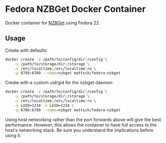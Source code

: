 # Fedora NZBGet Docker Container

Docker container for [NZBGet](http://nzbget.net/) using Fedora 22.

## Usage

Create with defaults:

```bash
docker create -v /path/to/config/dir:/config \
    -v /path/to/storage/dir:/storage \
    -v /etc/localtime:/etc/localtime:ro \
    -p 6789:6789 --name=nzbget mattsch/fedora-nzbget
```

Create with a custom uid/gid for the nzbget daemon:

```bash
docker create -v /path/to/config/dir:/config \
    -v /path/to/storage/dir:/storage \
    -v /etc/localtime:/etc/localtime:ro \
    -e LUID=1234 -e LGID=1234 \
    -p 6789:6789 --name=nzbget mattsch/fedora-nzbget
```

Using host networking rather than the port forwards above will give the best
performance.  However, this allows the container to have full access to the
host's networking stack.  Be sure you understand the implications before using
it.

